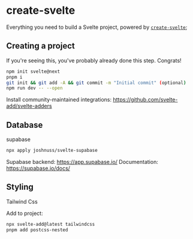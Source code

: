 # create-svelte

Everything you need to build a Svelte project, powered by [`create-svelte`](https://github.com/sveltejs/kit/tree/master/packages/create-svelte);

## Creating a project

If you're seeing this, you've probably already done this step. Congrats!

```bash
npm init svelte@next
pnpm i
git init && git add -A && git commit -m "Initial commit" (optional)
npm run dev -- --open
```

Install community-maintained integrations:
https://github.com/svelte-add/svelte-adders

## Database

supabase

```bash
npx apply joshnuss/svelte-supabase
```

Supabase backend: https://app.supabase.io/
Documentation: https://supabase.io/docs/

## Styling

Tailwind Css

Add to project:

```bash
npx svelte-add@latest tailwindcss
pnpm add postcss-nested
```
